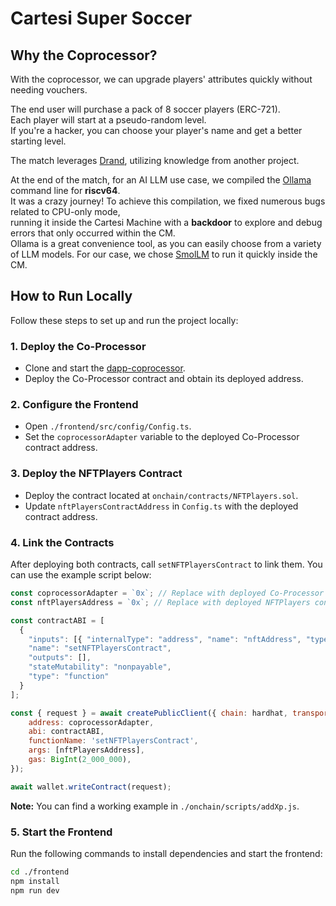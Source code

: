 # **Cartesi Super Soccer**  

## **Why the Coprocessor?**  

With the coprocessor, we can upgrade players' attributes quickly without needing vouchers.  

The end user will purchase a pack of 8 soccer players (ERC-721).  
Each player will start at a pseudo-random level.  
If you're a hacker, you can choose your player's name and get a better starting level.  

The match leverages [Drand](https://drand.love/), utilizing knowledge from another project.  

At the end of the match, for an AI LLM use case, we compiled the [Ollama](https://ollama.com/) command line for **riscv64**.  
It was a crazy journey! To achieve this compilation, we fixed numerous bugs related to CPU-only mode,  
running it inside the Cartesi Machine with a **backdoor** to explore and debug errors that only occurred within the CM.  
Ollama is a great convenience tool, as you can easily choose from a variety of LLM models.
For our case, we chose [SmolLM](https://huggingface.co/blog/smollm) to run it quickly inside the CM.

## How to Run Locally  

Follow these steps to set up and run the project locally:  

### 1. Deploy the Co-Processor

- Clone and start the [dapp-coprocessor](https://github.com/Calindra/dapp-coprocessor).  
- Deploy the Co-Processor contract and obtain its deployed address.  

### 2. Configure the Frontend

- Open `./frontend/src/config/Config.ts`.  
- Set the `coprocessorAdapter` variable to the deployed Co-Processor contract address.  

### 3. Deploy the NFTPlayers Contract

- Deploy the contract located at `onchain/contracts/NFTPlayers.sol`.  
- Update `nftPlayersContractAddress` in `Config.ts` with the deployed contract address.  

### 4. Link the Contracts

After deploying both contracts, call `setNFTPlayersContract` to link them. You can use the example script below:  

```js
const coprocessorAdapter = `0x`; // Replace with deployed Co-Processor contract address
const nftPlayersAddress = `0x`; // Replace with deployed NFTPlayers contract address

const contractABI = [
  {
    "inputs": [{ "internalType": "address", "name": "nftAddress", "type": "address" }],
    "name": "setNFTPlayersContract",
    "outputs": [],
    "stateMutability": "nonpayable",
    "type": "function"
  }
];

const { request } = await createPublicClient({ chain: hardhat, transport: http() }).simulateContract({
    address: coprocessorAdapter,
    abi: contractABI,
    functionName: 'setNFTPlayersContract',
    args: [nftPlayersAddress],
    gas: BigInt(2_000_000),
});

await wallet.writeContract(request);
```

**Note:** You can find a working example in `./onchain/scripts/addXp.js`.  

### 5. Start the Frontend

Run the following commands to install dependencies and start the frontend:  

```sh
cd ./frontend
npm install
npm run dev
```
